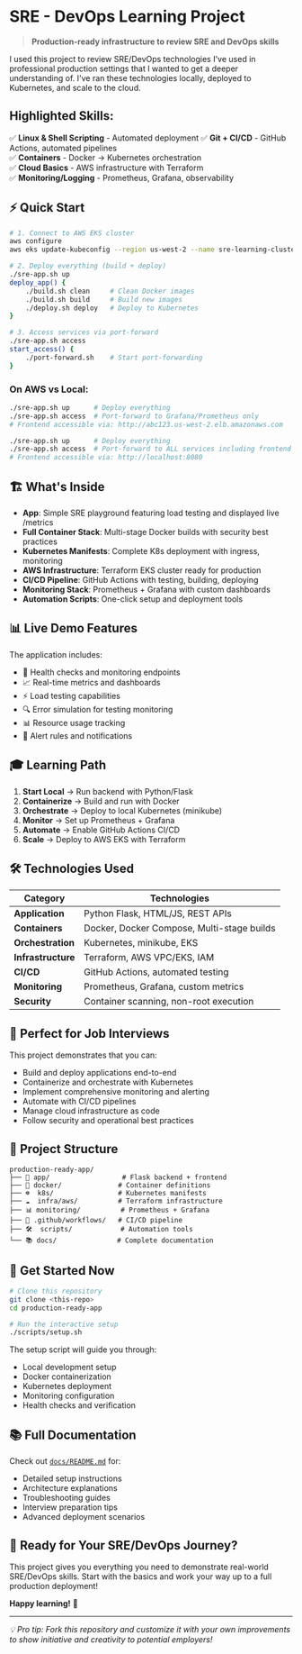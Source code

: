 # SRE - DevOps Learning Project

> **Production-ready infrastructure to review SRE and DevOps skills**

I used this project to review SRE/DevOps technologies I've used in professional production settings that I wanted to get a deeper understanding of. I've ran these technologies locally, deployed to Kubernetes, and scale to the cloud.

## Highlighted Skills:
✅ **Linux & Shell Scripting** - Automated deployment
✅ **Git + CI/CD** - GitHub Actions, automated pipelines  
✅ **Containers** - Docker → Kubernetes orchestration  
✅ **Cloud Basics** - AWS infrastructure with Terraform  
✅ **Monitoring/Logging** - Prometheus, Grafana, observability  

## ⚡ Quick Start

```bash
# 1. Connect to AWS EKS cluster
aws configure
aws eks update-kubeconfig --region us-west-2 --name sre-learning-cluster

# 2. Deploy everything (build + deploy)
./sre-app.sh up
deploy_app() {
    ./build.sh clean     # Clean Docker images
    ./build.sh build     # Build new images  
    ./deploy.sh deploy   # Deploy to Kubernetes
}

# 3. Access services via port-forward
./sre-app.sh access
start_access() {
    ./port-forward.sh    # Start port-forwarding
}
```

### On AWS vs Local:
```bash
./sre-app.sh up      # Deploy everything
./sre-app.sh access  # Port-forward to Grafana/Prometheus only
# Frontend accessible via: http://abc123.us-west-2.elb.amazonaws.com
```

```bash
./sre-app.sh up      # Deploy everything  
./sre-app.sh access  # Port-forward to ALL services including frontend
# Frontend accessible via: http://localhost:8080
```

## 🏗️ What's Inside

- **App**: Simple SRE playground featuring load testing and displayed live /metrics
- **Full Container Stack**: Multi-stage Docker builds with security best practices
- **Kubernetes Manifests**: Complete K8s deployment with ingress, monitoring
- **AWS Infrastructure**: Terraform EKS cluster ready for production
- **CI/CD Pipeline**: GitHub Actions with testing, building, deploying
- **Monitoring Stack**: Prometheus + Grafana with custom dashboards
- **Automation Scripts**: One-click setup and deployment tools

## 📊 Live Demo Features

The application includes:
- 🏥 Health checks and monitoring endpoints
- 📈 Real-time metrics and dashboards  
- ⚡ Load testing capabilities
- 🔍 Error simulation for testing monitoring
- 📊 Resource usage tracking
- 🚨 Alert rules and notifications

## 🎓 Learning Path

1. **Start Local** → Run backend with Python/Flask
2. **Containerize** → Build and run with Docker
3. **Orchestrate** → Deploy to local Kubernetes (minikube)
4. **Monitor** → Set up Prometheus + Grafana
5. **Automate** → Enable GitHub Actions CI/CD
6. **Scale** → Deploy to AWS EKS with Terraform

## 🛠️ Technologies Used

| Category | Technologies |
|----------|-------------|
| **Application** | Python Flask, HTML/JS, REST APIs |
| **Containers** | Docker, Docker Compose, Multi-stage builds |
| **Orchestration** | Kubernetes, minikube, EKS |
| **Infrastructure** | Terraform, AWS VPC/EKS, IAM |
| **CI/CD** | GitHub Actions, automated testing |
| **Monitoring** | Prometheus, Grafana, custom metrics |
| **Security** | Container scanning, non-root execution |

## 💼 Perfect for Job Interviews

This project demonstrates that you can:

- Build and deploy applications end-to-end
- Containerize and orchestrate with Kubernetes
- Implement comprehensive monitoring and alerting
- Automate with CI/CD pipelines
- Manage cloud infrastructure as code
- Follow security and operational best practices

## 📂 Project Structure

```
production-ready-app/
├── 🐍 app/                  # Flask backend + frontend
├── 🐳 docker/              # Container definitions  
├── ☸️  k8s/                # Kubernetes manifests
├── ☁️  infra/aws/          # Terraform infrastructure
├── 📊 monitoring/          # Prometheus + Grafana
├── 🔄 .github/workflows/   # CI/CD pipeline
├── 🛠️  scripts/            # Automation tools
└── 📚 docs/               # Complete documentation
```

## 🚀 Get Started Now

```bash
# Clone this repository
git clone <this-repo>
cd production-ready-app

# Run the interactive setup
./scripts/setup.sh
```

The setup script will guide you through:
- Local development setup
- Docker containerization  
- Kubernetes deployment
- Monitoring configuration
- Health checks and verification

## 📚 Full Documentation

Check out [`docs/README.md`](docs/README.md) for:
- Detailed setup instructions
- Architecture explanations
- Troubleshooting guides
- Interview preparation tips
- Advanced deployment scenarios

## 🎯 Ready for Your SRE/DevOps Journey?

This project gives you everything you need to demonstrate real-world SRE/DevOps skills. Start with the basics and work your way up to a full production deployment!

**Happy learning!** 🚀

---

*💡 Pro tip: Fork this repository and customize it with your own improvements to show initiative and creativity to potential employers!*
